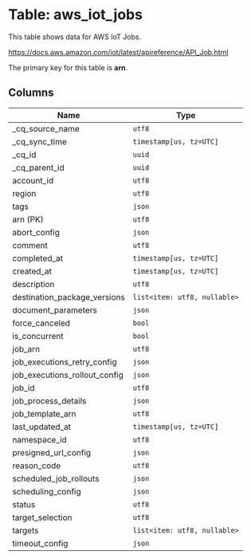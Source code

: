 # Table: aws_iot_jobs

This table shows data for AWS IoT Jobs.

https://docs.aws.amazon.com/iot/latest/apireference/API_Job.html

The primary key for this table is **arn**.

## Columns

| Name          | Type          |
| ------------- | ------------- |
|_cq_source_name|`utf8`|
|_cq_sync_time|`timestamp[us, tz=UTC]`|
|_cq_id|`uuid`|
|_cq_parent_id|`uuid`|
|account_id|`utf8`|
|region|`utf8`|
|tags|`json`|
|arn (PK)|`utf8`|
|abort_config|`json`|
|comment|`utf8`|
|completed_at|`timestamp[us, tz=UTC]`|
|created_at|`timestamp[us, tz=UTC]`|
|description|`utf8`|
|destination_package_versions|`list<item: utf8, nullable>`|
|document_parameters|`json`|
|force_canceled|`bool`|
|is_concurrent|`bool`|
|job_arn|`utf8`|
|job_executions_retry_config|`json`|
|job_executions_rollout_config|`json`|
|job_id|`utf8`|
|job_process_details|`json`|
|job_template_arn|`utf8`|
|last_updated_at|`timestamp[us, tz=UTC]`|
|namespace_id|`utf8`|
|presigned_url_config|`json`|
|reason_code|`utf8`|
|scheduled_job_rollouts|`json`|
|scheduling_config|`json`|
|status|`utf8`|
|target_selection|`utf8`|
|targets|`list<item: utf8, nullable>`|
|timeout_config|`json`|